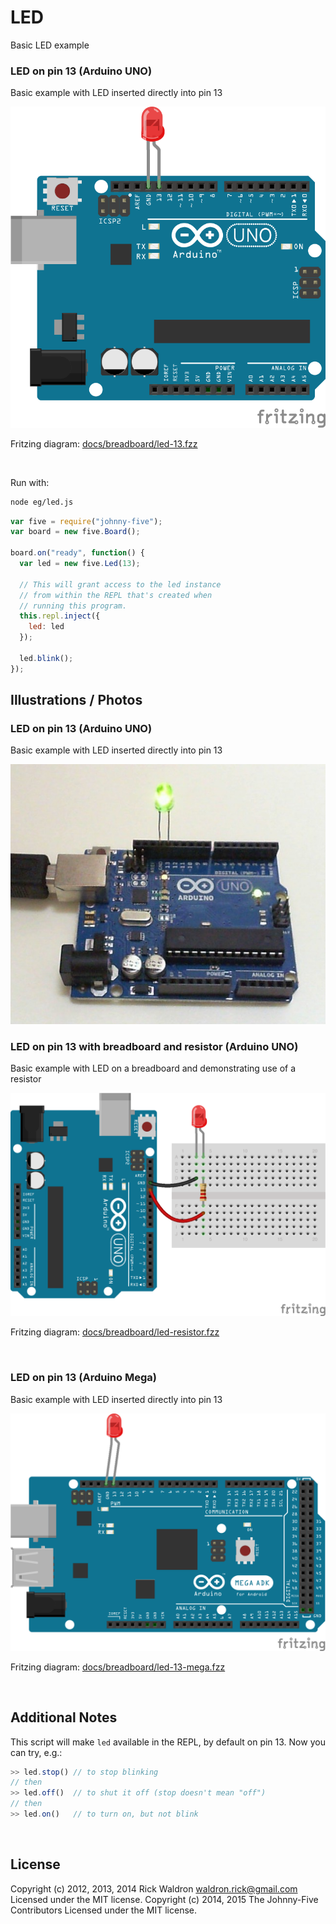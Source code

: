 <!--remove-start-->

# LED

<!--remove-end-->


Basic LED example





### LED on pin 13 (Arduino UNO)


Basic example with LED inserted directly into pin 13


![docs/breadboard/led-13.png](breadboard/led-13.png)<br>

Fritzing diagram: [docs/breadboard/led-13.fzz](breadboard/led-13.fzz)

&nbsp;




Run with:
```bash
node eg/led.js
```


```javascript
var five = require("johnny-five");
var board = new five.Board();

board.on("ready", function() {
  var led = new five.Led(13);

  // This will grant access to the led instance
  // from within the REPL that's created when
  // running this program.
  this.repl.inject({
    led: led
  });

  led.blink();
});


```


## Illustrations / Photos


### LED on pin 13 (Arduino UNO)


Basic example with LED inserted directly into pin 13


![docs/images/led.jpg](images/led.jpg)  

### LED on pin 13 with breadboard and resistor (Arduino UNO)


Basic example with LED on a breadboard and demonstrating use of a resistor


![docs/breadboard/led-resistor.png](breadboard/led-resistor.png)<br>

Fritzing diagram: [docs/breadboard/led-resistor.fzz](breadboard/led-resistor.fzz)

&nbsp;
### LED on pin 13 (Arduino Mega)


Basic example with LED inserted directly into pin 13


![docs/breadboard/led-13-mega.png](breadboard/led-13-mega.png)<br>

Fritzing diagram: [docs/breadboard/led-13-mega.fzz](breadboard/led-13-mega.fzz)

&nbsp;





## Additional Notes
This script will make `led` available in the REPL, by default on pin 13.
Now you can try, e.g.:

```js
>> led.stop() // to stop blinking
// then
>> led.off()  // to shut it off (stop doesn't mean "off")
// then
>> led.on()   // to turn on, but not blink
```


&nbsp;

<!--remove-start-->

## License
Copyright (c) 2012, 2013, 2014 Rick Waldron <waldron.rick@gmail.com>
Licensed under the MIT license.
Copyright (c) 2014, 2015 The Johnny-Five Contributors
Licensed under the MIT license.

<!--remove-end-->
